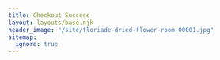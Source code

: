 ```yaml
---
title: Checkout Success
layout: layouts/base.njk
header_image: "/site/floriade-dried-flower-room-00001.jpg"
sitemap:
  ignore: true
---
```

<pre id="session"></pre>
<pre id="items"></pre>
<script>
document.addEventListener("DOMContentLoaded",function(){
    var urlParams = new URLSearchParams(window.location.search);
    var session_id = urlParams.get('session_id');
    var payment_intent_id;

    if(session_id) {
    fetch('/php/get-checkout-session.php?session_id=' + session_id)
    .then(function (result) {
        return result.json();
        })
    .then(function (session) {
        var sessionJSON = JSON.stringify(session, null, 2);
        document.querySelector('#session').textContent = sessionJSON;
        })
    .catch(function (err) {
        console.log('Error when fetching Checkout session', err);
        });
    };

    if(session_id) {
    fetch('/php/get-checkout-items.php?session_id=' + session_id)
      .then(function (result) {
          return result.json();
          })
    .then(function (session) {
        var sessionJSON = JSON.stringify(session, null, 2);
        document.querySelector('#items').textContent = sessionJSON;
        })
    .catch(function (err) {
        console.log('Error when fetching Checkout session', err);
        });
    };

});
</script>
